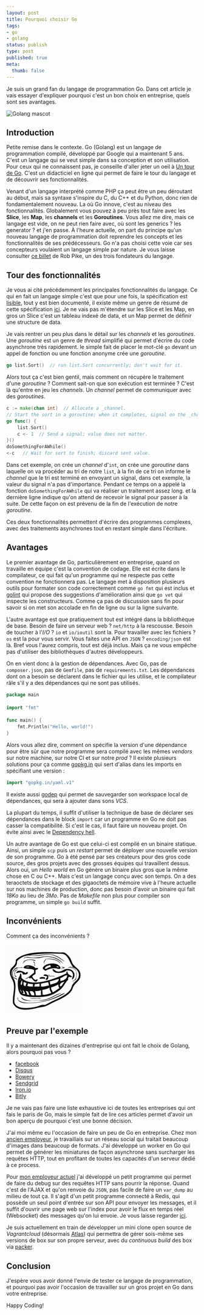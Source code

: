 ```yaml
---
layout: post
title: Pourquoi choisir Go
tags:
- go
- golang
status: publish
type: post
published: true
meta:
  thumb: false
---
```

Je suis un grand fan du langage de programmation Go. Dans cet article je vais essayer d'expliquer pourquoi c'est un bon choix en entreprise, quels sont ses avantages.

![Golang mascot](https://blog.golang.org/gopher/header.jpg)

## Introduction

Petite remise dans le contexte. Go (Golang) est un langage de programmation compilé, développé par Google qui a maintenant 5 ans. C'est un langage qui se veut simple dans sa conception et son utilisation. Pour ceux qui ne connaissent pas, je conseille d'aller jeter un oeil à [Un tour de Go](http://go-tour-fr.appspot.com/welcome/1). C'est un didacticiel en ligne qui permet de faire le tour du langage et de découvrir ses fonctionnalités.

Venant d'un langage interprété comme PHP ça peut être un peu déroutant au début, mais sa syntaxe s'inspire du C, du C++ et du Python, donc rien de fondamentalement nouveau. La où Go innove, c'est au niveau des fonctionnalités. Globalement vous pouvez à peu près tout faire avec les **Slice**, les **Map**, les **channels** et les **Goroutines**. Vous allez me dire, mais ce langage est vide, on ne peut rien faire avec, où sont les generics ? les generator ? et j'en passe. À l'heure actuelle, on part du principe qu'un nouveau langage de programmation doit reprendre les concepts et les fonctionnalités de ses prédécesseurs. Go n'a pas choisi cette voie car ses concepteurs voulaient un langage simple par nature. Je vous laisse consulter [ce billet](http://commandcenter.blogspot.it/2012/06/less-is-exponentially-more.html) de Rob Pike, un des trois fondateurs du langage.

## Tour des fonctionnalités

Je vous ai cité précédemment les principales fonctionnalités du langage. Ce qui en fait un langage simple c'est que pour une fois, la spécification est [lisible](https://golang.org/ref/spec), tout y est bien documenté, il existe même un genre de résumé de cette spécification [ici](https://golang.org/doc/effective_go.html). Je ne vais pas m'étendre sur les Slice et les Map, en gros un Slice c'est un tableau indexé de data, et un Map permet de définir une structure de data.

Je vais rentrer un peu plus dans le détail sur les _channels_ et les _goroutines_. Une _goroutine_ est un genre de _thread_ simplifié qui permet d'écrire du code asynchrone très rapidement. le simple fait de placer le mot-clé `go` devant un appel de fonction ou une fonction anonyme crée une _goroutine_.

```go
go list.Sort()  // run list.Sort concurrently; don't wait for it.
```

Alors tout ça c'est bien gentil, mais comment on récupère le traitement d'une _goroutine_ ? Comment sait-on que son exécution est terminée ? C'est là qu'entre en jeu les _channels_. Un _channel_ permet de communiquer avec des _goroutines_.

```go
c := make(chan int)  // Allocate a _channel.
// Start the sort in a goroutine; when it completes, signal on the _channel.
go func() {
    list.Sort()
    c <- 1  // Send a signal; value does not matter.
}()
doSomethingForAWhile()
<-c   // Wait for sort to finish; discard sent value.
```

Dans cet exemple, on crée un _channel_ d'`int`, on crée une _goroutine_ dans laquelle on va procéder au tri de notre `list`, à la fin de ce tri on informe le _channel_ que le tri est terminé en envoyant un signal, dans cet exemple, la valeur du signal n'a pas d'importance. Pendant ce temps on a appelé la fonction `doSomethingForAWhile` qui va réaliser un traitement assez long. et la dernière ligne indique qu'on attend de recevoir le signal pour passer à la suite. De cette façon on est prévenu de la fin de l'exécution de notre _goroutine_.

Ces deux fonctionnalités permettent d'écrire des programmes complexes, avec des traitements asynchrones tout en restant simple dans l'écriture.

## Avantages

Le premier avantage de Go, particulièrement en entreprise, quand on travaille en équipe c'est la convention de codage. Elle est écrite dans le compilateur, ce qui fait qu'un programme qui ne respecte pas cette convention ne fonctionnera pas. Le langage met à disposition plusieurs outils pour formater son code correctement comme `go fmt` qui est inclus et [golint](https://github.com/golang/lint) qui propose des suggestions d'amélioration ainsi que `go vet` qui inspecte les constructeurs. Comme ça pas de discussion sans fin pour savoir si on met son accolade en fin de ligne ou sur la ligne suivante.

L'autre avantage est que pratiquement tout est intégré dans la bibliothèque de base. Besoin de faire un serveur web ? `net/http` à la rescousse. Besoin de toucher à l'_I/O_ ? `io` et `io/ioutil` sont la. Pour travailler avec les fichiers ? `os` est la pour vous servir. Vous faites une API en `JSON` ? `encoding/json` est là. Bref vous l'aurez compris, tout est déjà inclus. Mais ça ne vous empêche pas d'utiliser des bibliothèques d'autres développeurs.

On en vient donc à la gestion de dépendances. Avec Go, pas de `composer.json`, pas de `Gemfile`, pas de `requirements.txt`. Les dépendances dont on a besoin se déclarent dans le fichier qui les utilise, et le compilateur râle s'il y a des dépendances qui ne sont pas utilisés.

```go
package main

import "fmt"

func main() {
    fmt.Println("Hello, world!")
}
```

Alors vous allez dire, comment on spécifie la version d'une dépendance pour être sûr que notre programme sera compilé avec les mêmes _vendors_ sur notre machine, sur notre CI et sur notre _prod_ ? Il existe plusieurs solutions pour ça comme [gopkg.in](http://labix.org/gopkg.in) qui sert d'alias dans les imports en spécifiant une version :

```go
import "gopkg.in/yaml.v1"
```

Il existe aussi [godep](https://github.com/tools/godep) qui permet de sauvegarder son workspace local de dépendances, qui sera à ajouter dans sons _VCS_.

La plupart du temps, il suffit d'utiliser la technique de base de déclarer ses dépendances dans le block `import` car un programme en Go ne doit pas casser la compatibilité. Si c'est le cas, il faut faire un nouveau projet. On évite ainsi avec le [Dependency hell](http://en.wikipedia.org/wiki/Dependency_hell).

Un autre avantage de Go est que celui-ci est compilé en un binaire statique. Ainsi, un simple `scp` puis un _restart_ permet de déployer une nouvelle version de son programme. Go à été pensé par ses créateurs pour des gros code source, des gros projets avec des grosses équipes qui travaillent dessus. Alors oui, un _Hello world_ en Go génère un binaire plus gros que la même chose en C ou C++. Mais c'est un langage conçu avec son temps. On a des teraoctets de stockage et des gigaoctets de mémoire vive à l'heure actuelle sur nos machines de production, donc pas besoin d'avoir un binaire qui fait _18Ko_ au lieu de _3Mo_. Pas de _Makefile_ non plus pour compiler son programme, un simple `go build` suffit.

## Inconvénients

Comment ça des inconvénients ?

![Troll face](/images/trollface.png)

## Preuve par l'exemple

Il y a maintenant des dizaines d'entreprise qui ont fait le choix de Golang, alors pourquoi pas vous ?

* [facebook](https://github.com/facebookgo)
* [Disqus](http://highscalability.com/blog/2014/5/7/update-on-disqus-its-still-about-realtime-but-go-demolishes.html)
* [Bowery](http://bowery.io/posts/Nodejs-to-Golang-Bowery/)
* [Sendgrid](https://sendgrid.com/blog/convince-company-go-golang/)
* [Iron.io](http://blog.iron.io/2013/03/how-we-went-from-30-servers-to-2-go.html)
* [Bitly](http://word.bitly.com/post/33232969144/nsq)

Je ne vais pas faire une liste exhaustive ici de toutes les entreprises qui ont fais le paris de Go, mais le simple fait de lire ces articles permet d'avoir un bon aperçu de pourquoi c'est une bonne décision.

J'ai moi même eu l'occasion de faire un peu de Go en entreprise. Chez mon [ancien employeur](https://www.wanadev.fr/), je travaillais sur un réseau social qui traitait beaucoup d'images dans beaucoup de formats. J'ai développé un worker en Go qui permet de générer les miniatures de façon asynchrone sans surcharger les requêtes HTTP, tout en profitant de toutes les capacités d'un serveur dédié à ce process.

Pour [mon employeur actuel](http://www.xotelia.com/) j'ai développé un petit programme qui permet de faire du debug sur des requêtes HTTP sans pourrir la réponse. Quand c'est de l'AJAX et qu'on renvoie du `JSON`, pas facile de faire un `var_dump` au milieu de tout ça. Il s'agit d'un petit programme connecté à Redis, qui possède un seul point d'entrée sur son API pour envoyer les messages, et il suffit d'ouvrir une page web sur l'index pour avoir le flux en temps réel (Websocket) des messages qu'on lui envoie. Je vous laisse regarder [ici](https://github.com/Xotelia/RemoteDebugCenter).

Je suis actuellement en train de développer un mini clone open source de _Vagrantcloud_ (désormais [Atlas](https://atlas.hashicorp.com/boxes/search)) qui permettra de gérer sois-même ses versions de box sur son propre serveur, avec du _continuous build_ des box via [packer](https://packer.io/).

## Conclusion

J'espère vous avoir donné l'envie de tester ce langage de programmation, et pourquoi pas avoir l'occasion de travailler sur un gros projet en Go dans votre entreprise.

Happy Coding!
